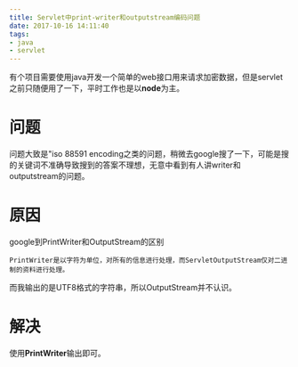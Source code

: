 ```yaml
---
title: Servlet中print-writer和outputstream编码问题
date: 2017-10-16 14:11:40
tags:
- java
- servlet
---
```

有个项目需要使用java开发一个简单的web接口用来请求加密数据，但是servlet之前只随便用了一下，平时工作也是以**node**为主。
# 问题
问题大致是"iso 88591 encoding之类的问题，稍微去google搜了一下，可能是搜的关键词不准确导致搜到的答案不理想，无意中看到有人讲writer和outputstream的问题。
# 原因
google到PrintWriter和OutputStream的区别

```
PrintWriter是以字符为单位，对所有的信息进行处理，而ServletOutputStream仅对二进制的资料进行处理。 
```

而我输出的是UTF8格式的字符串，所以OutputStream并不认识。

# 解决
使用**PrintWriter**输出即可。
